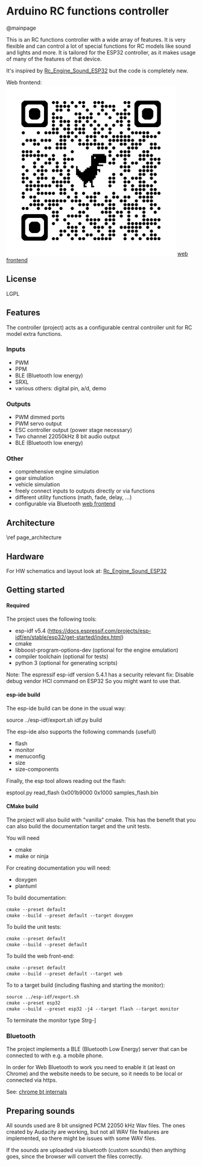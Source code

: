 # Arduino RC functions controller
@mainpage

This is an RC functions controller with a wide array of features.
It is very flexible and can control a lot of special functions for
RC models like sound and lights and more.
It is tailored for the ESP32 controller, as it makes usage of many of
the features of that device.

It's inspired by [Rc_Engine_Sound_ESP32](https://github.com/TheDIYGuy999/Rc_Engine_Sound_ESP32)
but the code is completely new.

Web frontend:
![QR code for web frontend](./doc/qrcode.png)
[web frontend](./web/index.html)

## License

LGPL

## Features

The controller (project) acts as a configurable central controller unit for RC model
extra functions.

### Inputs

- PWM
- PPM
- BLE (Bluetooth low energy)
- SRXL
- various others: digital pin, a/d, demo

### Outputs

- PWM dimmed ports
- PWM servo output
- ESC controller output (power stage necessary)
- Two channel 22050kHz 8 bit audio output
- BLE (Bluetooth low energy)

### Other

- comprehensive engine simulation
- gear simulation
- vehicle simulation
- freely connect inputs to outputs directly or via functions
- different utility functions (math, fade, delay, ...)
- configurable via Bluetooth [web frontend](./web/index.html)

## Architecture

\ref page_architecture

## Hardware

For HW schematics and layout look at:
[Rc_Engine_Sound_ESP32](https://github.com/TheDIYGuy999/Rc_Engine_Sound_ESP32)

## Getting started

#### Required

The project uses the following tools:

- esp-idf v5.4 (https://docs.espressif.com/projects/esp-idf/en/stable/esp32/get-started/index.html)
- cmake
- libboost-program-options-dev (optional for the engine emulation)
- compiler toolchain (optional for tests)
- python 3 (optional for generating scripts)

Note:
  The espressif esp-idf version 5.4.1 has a security relevant fix: Disable debug vendor HCI command on ESP32
  So you might want to use that.

#### esp-ide build

The esp-ide build can be done in the usual way:

source ../esp-idf/export.sh
idf.py build

The esp-ide also supports the following commands (usefull)

- flash
- monitor
- menuconfig
- size
- size-components

Finally, the esp tool allows reading out the flash:

esptool.py read_flash  0x001b9000 0x1000 samples_flash.bin

#### CMake build

The project will also build with "vanilla" cmake.
This has the benefit that you can also build the documentation target
and the unit tests.

You will need

- cmake
- make or ninja

For creating documentation you will need:

- doxygen
- plantuml

To build documentation:

    cmake --preset default
    cmake --build --preset default --target doxygen

To build the unit tests:

    cmake --preset default
    cmake --build --preset default

To build the web front-end:

    cmake --preset default
    cmake --build --preset default --target web

To to a target build (including flashing and starting the monitor):

    source ../esp-idf/export.sh
    cmake --preset esp32
    cmake --build --preset esp32 -j4 --target flash --target monitor

To terminate the monitor type Strg-]

### Bluetooth

The project implements a BLE (Bluetooth Low Energy) server that can be connected
to with e.g. a mobile phone.

In order for Web Bluetooth to work you need to enable it (at least on Chrome) and
the website needs to be secure, so it needs to be local or connected via https.

See: [chrome bt internals](about://bluetooth-internals)

## Preparing sounds

All sounds used are 8 bit unsigned PCM 22050 kHz Wav files.
The ones created by Audacity are working, but not all WAV file features are implemented,
so there might be issues with some WAV files.

If the sounds are uploaded via bluetooth (custom sounds) then anything goes, since
the browser will convert the files correctly.

